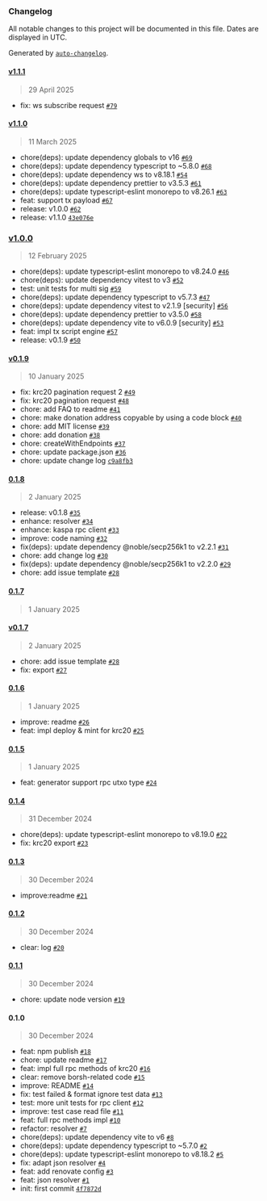 ### Changelog

All notable changes to this project will be documented in this file. Dates are displayed in UTC.

Generated by [`auto-changelog`](https://github.com/CookPete/auto-changelog).

#### [v1.1.1](https://kcoin.github.com/kaspa-kcoin/kaspa-web3.js/compare/v1.1.0...v1.1.1)

> 29 April 2025

- fix: ws subscribe request [`#79`](https://kcoin.github.com/kaspa-kcoin/kaspa-web3.js/pull/79)

#### [v1.1.0](https://kcoin.github.com/kaspa-kcoin/kaspa-web3.js/compare/v1.0.0...v1.1.0)

> 11 March 2025

- chore(deps): update dependency globals to v16 [`#69`](https://kcoin.github.com/kaspa-kcoin/kaspa-web3.js/pull/69)
- chore(deps): update dependency typescript to ~5.8.0 [`#68`](https://kcoin.github.com/kaspa-kcoin/kaspa-web3.js/pull/68)
- chore(deps): update dependency ws to v8.18.1 [`#54`](https://kcoin.github.com/kaspa-kcoin/kaspa-web3.js/pull/54)
- chore(deps): update dependency prettier to v3.5.3 [`#61`](https://kcoin.github.com/kaspa-kcoin/kaspa-web3.js/pull/61)
- chore(deps): update typescript-eslint monorepo to v8.26.1 [`#63`](https://kcoin.github.com/kaspa-kcoin/kaspa-web3.js/pull/63)
- feat: support tx payload [`#67`](https://kcoin.github.com/kaspa-kcoin/kaspa-web3.js/pull/67)
- release: v1.0.0 [`#62`](https://kcoin.github.com/kaspa-kcoin/kaspa-web3.js/pull/62)
- release: v1.1.0 [`43e076e`](https://kcoin.github.com/kaspa-kcoin/kaspa-web3.js/commit/43e076ebb8216f68b55e903a95863ee980c4917c)

### [v1.0.0](https://kcoin.github.com/kaspa-kcoin/kaspa-web3.js/compare/v0.1.9...v1.0.0)

> 12 February 2025

- chore(deps): update typescript-eslint monorepo to v8.24.0 [`#46`](https://kcoin.github.com/kaspa-kcoin/kaspa-web3.js/pull/46)
- chore(deps): update dependency vitest to v3 [`#52`](https://kcoin.github.com/kaspa-kcoin/kaspa-web3.js/pull/52)
- test: unit tests for multi sig [`#59`](https://kcoin.github.com/kaspa-kcoin/kaspa-web3.js/pull/59)
- chore(deps): update dependency typescript to v5.7.3 [`#47`](https://kcoin.github.com/kaspa-kcoin/kaspa-web3.js/pull/47)
- chore(deps): update dependency vitest to v2.1.9 [security] [`#56`](https://kcoin.github.com/kaspa-kcoin/kaspa-web3.js/pull/56)
- chore(deps): update dependency prettier to v3.5.0 [`#58`](https://kcoin.github.com/kaspa-kcoin/kaspa-web3.js/pull/58)
- chore(deps): update dependency vite to v6.0.9 [security] [`#53`](https://kcoin.github.com/kaspa-kcoin/kaspa-web3.js/pull/53)
- feat: impl tx script engine [`#57`](https://kcoin.github.com/kaspa-kcoin/kaspa-web3.js/pull/57)
- release: v0.1.9 [`#50`](https://kcoin.github.com/kaspa-kcoin/kaspa-web3.js/pull/50)

#### [v0.1.9](https://kcoin.github.com/kaspa-kcoin/kaspa-web3.js/compare/0.1.8...v0.1.9)

> 10 January 2025

- fix: krc20 pagination request 2 [`#49`](https://kcoin.github.com/kaspa-kcoin/kaspa-web3.js/pull/49)
- fix:  krc20 pagination request [`#48`](https://kcoin.github.com/kaspa-kcoin/kaspa-web3.js/pull/48)
- chore: add FAQ to readme [`#41`](https://kcoin.github.com/kaspa-kcoin/kaspa-web3.js/pull/41)
- chore: make donation address copyable by using a code block [`#40`](https://kcoin.github.com/kaspa-kcoin/kaspa-web3.js/pull/40)
- chore: add MIT license [`#39`](https://kcoin.github.com/kaspa-kcoin/kaspa-web3.js/pull/39)
- chore: add donation [`#38`](https://kcoin.github.com/kaspa-kcoin/kaspa-web3.js/pull/38)
- chore: createWithEndpoints [`#37`](https://kcoin.github.com/kaspa-kcoin/kaspa-web3.js/pull/37)
- chore: update package.json [`#36`](https://kcoin.github.com/kaspa-kcoin/kaspa-web3.js/pull/36)
- chore: update change log [`c9a8fb3`](https://kcoin.github.com/kaspa-kcoin/kaspa-web3.js/commit/c9a8fb36c84037703e68901a764f71ff6beb873a)

#### [0.1.8](https://kcoin.github.com/kaspa-kcoin/kaspa-web3.js/compare/0.1.7...0.1.8)

> 2 January 2025

- release: v0.1.8 [`#35`](https://kcoin.github.com/kaspa-kcoin/kaspa-web3.js/pull/35)
- enhance: resolver [`#34`](https://kcoin.github.com/kaspa-kcoin/kaspa-web3.js/pull/34)
- enhance: kaspa rpc client [`#33`](https://kcoin.github.com/kaspa-kcoin/kaspa-web3.js/pull/33)
- improve: code naming [`#32`](https://kcoin.github.com/kaspa-kcoin/kaspa-web3.js/pull/32)
- fix(deps): update dependency @noble/secp256k1 to v2.2.1 [`#31`](https://kcoin.github.com/kaspa-kcoin/kaspa-web3.js/pull/31)
- chore: add change log [`#30`](https://kcoin.github.com/kaspa-kcoin/kaspa-web3.js/pull/30)
- fix(deps): update dependency @noble/secp256k1 to v2.2.0 [`#29`](https://kcoin.github.com/kaspa-kcoin/kaspa-web3.js/pull/29)
- chore: add issue template [`#28`](https://kcoin.github.com/kaspa-kcoin/kaspa-web3.js/pull/28)

#### [0.1.7](https://kcoin.github.com/kaspa-kcoin/kaspa-web3.js/compare/v0.1.7...0.1.7)

> 1 January 2025

#### [v0.1.7](https://kcoin.github.com/kaspa-kcoin/kaspa-web3.js/compare/0.1.6...v0.1.7)

> 2 January 2025

- chore: add issue template [`#28`](https://kcoin.github.com/kaspa-kcoin/kaspa-web3.js/pull/28)
- fix: export [`#27`](https://kcoin.github.com/kaspa-kcoin/kaspa-web3.js/pull/27)

#### [0.1.6](https://kcoin.github.com/kaspa-kcoin/kaspa-web3.js/compare/0.1.5...0.1.6)

> 1 January 2025

- improve: readme [`#26`](https://kcoin.github.com/kaspa-kcoin/kaspa-web3.js/pull/26)
- feat: impl deploy & mint for krc20 [`#25`](https://kcoin.github.com/kaspa-kcoin/kaspa-web3.js/pull/25)

#### [0.1.5](https://kcoin.github.com/kaspa-kcoin/kaspa-web3.js/compare/0.1.4...0.1.5)

> 1 January 2025

- feat: generator support rpc utxo type [`#24`](https://kcoin.github.com/kaspa-kcoin/kaspa-web3.js/pull/24)

#### [0.1.4](https://kcoin.github.com/kaspa-kcoin/kaspa-web3.js/compare/0.1.3...0.1.4)

> 31 December 2024

- chore(deps): update typescript-eslint monorepo to v8.19.0 [`#22`](https://kcoin.github.com/kaspa-kcoin/kaspa-web3.js/pull/22)
- fix: krc20 export [`#23`](https://kcoin.github.com/kaspa-kcoin/kaspa-web3.js/pull/23)

#### [0.1.3](https://kcoin.github.com/kaspa-kcoin/kaspa-web3.js/compare/0.1.2...0.1.3)

> 30 December 2024

- improve:readme [`#21`](https://kcoin.github.com/kaspa-kcoin/kaspa-web3.js/pull/21)

#### [0.1.2](https://kcoin.github.com/kaspa-kcoin/kaspa-web3.js/compare/0.1.1...0.1.2)

> 30 December 2024

- clear: log [`#20`](https://kcoin.github.com/kaspa-kcoin/kaspa-web3.js/pull/20)

#### [0.1.1](https://kcoin.github.com/kaspa-kcoin/kaspa-web3.js/compare/0.1.0...0.1.1)

> 30 December 2024

- chore: update node version [`#19`](https://kcoin.github.com/kaspa-kcoin/kaspa-web3.js/pull/19)

#### 0.1.0

> 30 December 2024

- feat: npm publish [`#18`](https://kcoin.github.com/kaspa-kcoin/kaspa-web3.js/pull/18)
- chore: update readme [`#17`](https://kcoin.github.com/kaspa-kcoin/kaspa-web3.js/pull/17)
- feat: impl full rpc methods of krc20 [`#16`](https://kcoin.github.com/kaspa-kcoin/kaspa-web3.js/pull/16)
- clear: remove borsh-related code [`#15`](https://kcoin.github.com/kaspa-kcoin/kaspa-web3.js/pull/15)
- improve: README [`#14`](https://kcoin.github.com/kaspa-kcoin/kaspa-web3.js/pull/14)
- fix: test failed & format ignore test data [`#13`](https://kcoin.github.com/kaspa-kcoin/kaspa-web3.js/pull/13)
- test: more unit tests for rpc client [`#12`](https://kcoin.github.com/kaspa-kcoin/kaspa-web3.js/pull/12)
- improve: test case read file [`#11`](https://kcoin.github.com/kaspa-kcoin/kaspa-web3.js/pull/11)
- feat: full rpc methods impl [`#10`](https://kcoin.github.com/kaspa-kcoin/kaspa-web3.js/pull/10)
- refactor: resolver [`#7`](https://kcoin.github.com/kaspa-kcoin/kaspa-web3.js/pull/7)
- chore(deps): update dependency vite to v6 [`#8`](https://kcoin.github.com/kaspa-kcoin/kaspa-web3.js/pull/8)
- chore(deps): update dependency typescript to ~5.7.0 [`#2`](https://kcoin.github.com/kaspa-kcoin/kaspa-web3.js/pull/2)
- chore(deps): update typescript-eslint monorepo to v8.18.2 [`#5`](https://kcoin.github.com/kaspa-kcoin/kaspa-web3.js/pull/5)
- fix: adapt json resolver [`#4`](https://kcoin.github.com/kaspa-kcoin/kaspa-web3.js/pull/4)
- feat: add renovate config [`#3`](https://kcoin.github.com/kaspa-kcoin/kaspa-web3.js/pull/3)
- feat: json resolver [`#1`](https://kcoin.github.com/kaspa-kcoin/kaspa-web3.js/pull/1)
- init: first commit [`4f7872d`](https://kcoin.github.com/kaspa-kcoin/kaspa-web3.js/commit/4f7872d7f296169fc367b26845c191c53e629f6d)
